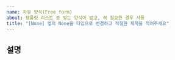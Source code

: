 ```yaml
---
name: 자유 양식(Free form)
about: 템플릿 리스트 중 맞는 양식이 없고, 꼭 필요한 경우 사용
title: "[None] 옆의 None을 타입으로 변경하고 적절한 제목을 적어주세요"
---
```


## 설명

<!--
    어떤 것에 대한 이슈인지 설명해주세요

    Examples:
        1. 이 이슈는 discussion을 위한 이슈 입니다. discussion 이후에는 작성자인 제가 close 합니다.
-->
